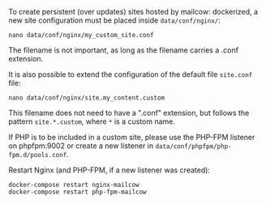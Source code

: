 To create persistent (over updates) sites hosted by mailcow: dockerized, a new site configuration must be placed inside `data/conf/nginx/`:

```
nano data/conf/nginx/my_custom_site.conf
```

The filename is not important, as long as the filename carries a .conf extension.

It is also possible to extend the configuration of the default file `site.conf` file:

```
nano data/conf/nginx/site.my_content.custom
```

This filename does not need to have a ".conf" extension, but follows the pattern `site.*.custom`, where `*` is a custom name.

If PHP is to be included in a custom site, please use the PHP-FPM listener on phpfpm:9002 or create a new listener in `data/conf/phpfpm/php-fpm.d/pools.conf`.

Restart Nginx (and PHP-FPM, if a new listener was created):

```
docker-compose restart nginx-mailcow
docker-compose restart php-fpm-mailcow
```
